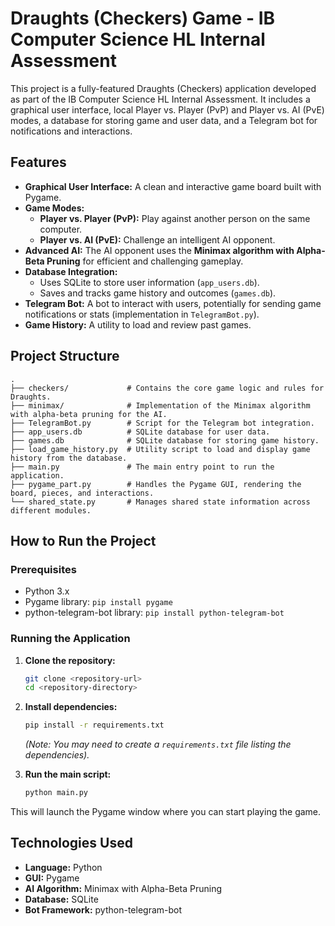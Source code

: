 # Draughts (Checkers) Game - IB Computer Science HL Internal Assessment

This project is a fully-featured Draughts (Checkers) application developed as part of the IB Computer Science HL Internal Assessment. It includes a graphical user interface, local Player vs. Player (PvP) and Player vs. AI (PvE) modes, a database for storing game and user data, and a Telegram bot for notifications and interactions.

## Features

* **Graphical User Interface:** A clean and interactive game board built with Pygame.
* **Game Modes:**
    * **Player vs. Player (PvP):** Play against another person on the same computer.
    * **Player vs. AI (PvE):** Challenge an intelligent AI opponent.
* **Advanced AI:** The AI opponent uses the **Minimax algorithm with Alpha-Beta Pruning** for efficient and challenging gameplay.
* **Database Integration:**
    * Uses SQLite to store user information (`app_users.db`).
    * Saves and tracks game history and outcomes (`games.db`).
* **Telegram Bot:** A bot to interact with users, potentially for sending game notifications or stats (implementation in `TelegramBot.py`).
* **Game History:** A utility to load and review past games.

## Project Structure

```
.
├── checkers/             # Contains the core game logic and rules for Draughts.
├── minimax/              # Implementation of the Minimax algorithm with alpha-beta pruning for the AI.
├── TelegramBot.py        # Script for the Telegram bot integration.
├── app_users.db          # SQLite database for user data.
├── games.db              # SQLite database for storing game history.
├── load_game_history.py  # Utility script to load and display game history from the database.
├── main.py               # The main entry point to run the application.
├── pygame_part.py        # Handles the Pygame GUI, rendering the board, pieces, and interactions.
└── shared_state.py       # Manages shared state information across different modules.
```

## How to Run the Project

### Prerequisites

* Python 3.x
* Pygame library: `pip install pygame`
* python-telegram-bot library: `pip install python-telegram-bot`

### Running the Application

1.  **Clone the repository:**
    ```bash
    git clone <repository-url>
    cd <repository-directory>
    ```

2.  **Install dependencies:**
    ```bash
    pip install -r requirements.txt
    ```
    *(Note: You may need to create a `requirements.txt` file listing the dependencies).*

3.  **Run the main script:**
    ```bash
    python main.py
    ```
This will launch the Pygame window where you can start playing the game.

## Technologies Used

* **Language:** Python
* **GUI:** Pygame
* **AI Algorithm:** Minimax with Alpha-Beta Pruning
* **Database:** SQLite
* **Bot Framework:** python-telegram-bot
